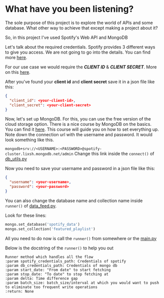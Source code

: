 # What have you been listening?

The sole purpose of this project is to explore the world of APIs and some database. What other way to achieve that
except making a project about it?

So, in this project I've used Spotify's Web API and MongoDB

Let's talk about the required credentials. Spotify provides 3 different ways to give you access. We are not going to go
into the details. You can find more [here](https://developer.spotify.com/documentation/general/guides/authorization/).

For our use case we would require the **_CLIENT ID_** & **_CLIENT SECRET_**. More on
this [here](https://developer.spotify.com/documentation/general/guides/authorization/app-settings/).

After you've found your **client id** and **client secret** save it in a json file like this:

```json
{
  "client_id": <your-client-id>,
  "client_secret": <your-client-secret>
}
```

Now, let's set up MongoDB. For this, you can use the free version of the cloud storage option. There is a nice course by
MongoDB on the basics. You can find it [here](https://university.mongodb.com/courses/M001/about). This course will guide
you on how to set everything up. Note down the connection url with the username and password. It would look something
like this.

``mongodb+srv://<USERNAME>:<PASSWORD>@spotify-cluster.lixsh.mongodb.net/admin``
Change this link inside the `connect()` of [db_utils.py](./db_utils.py)

Now you need to save your username and password in a json file like this:

```json
{
  "username": <your-username>,
  "password": <your-password>
}
```

You can also change the database name and collection name inside `runner()` of [data_feed.py](./data_feed.py).

Look for these lines:

```python
mongo.set_database('spotify_data')
mongo.set_collection('featured_playlist')
```

All you need to do now is call the `runner()` from somewhere or the [main.py](./main.py)

Below is the docstring of the `runner()` to help you out

```text
Runner method which handles all the flow
:param spotify_credentials_path: Credentials of spotify
:param db_credentials_path: Credentials of mongo db
:param start_date: "From date" to start fetching
:param stop_date: "To date" to stop fetching at
:param delta: Time difference gap
:param batch_size: batch_size/interval at which you would want to push to eliminate too frequent write operations
:return: None
```
